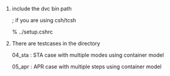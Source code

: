 1. include the dvc bin path

   ; if you are using csh/tcsh

   % ../setup.cshrc


2. There are testcases in the directory

   04_sta  : STA case with multiple modes using container model

   05_apr  : APR case with multiple steps using container model

